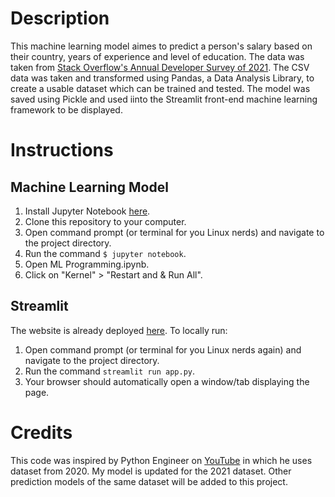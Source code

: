 # Description
 This machine learning model aimes to predict a person's salary based on their country, years of experience and level of education. The data was taken from [Stack Overflow's Annual Developer Survey of 2021](https://insights.stackoverflow.com/survey). The CSV data was taken and transformed using Pandas, a Data Analysis Library, to create a usable dataset which can be trained and tested. The model was saved using Pickle and used iinto the Streamlit front-end machine learning framework to be displayed.

# Instructions
 ## Machine Learning Model
  1. Install Jupyter Notebook [here](https://jupyter.org/install).
  2. Clone this repository to your computer.
  3. Open command prompt (or terminal for you Linux nerds) and navigate to the project directory.
  4. Run the command <code>$ jupyter notebook</code>.
  5. Open ML Programming.ipynb.
  6. Click on "Kernel" > "Restart and & Run All".

 ## Streamlit
  The website is already deployed [here](https://github.com/moosahassanx/Salary-Predictor). To locally run:
   1. Open command prompt (or terminal for you Linux nerds again) and navigate to the project directory.
   2. Run the command <code>streamlit run app.py</code>.
   3. Your browser should automatically open a window/tab displaying the page.

# Credits
This code was inspired by Python Engineer on [YouTube](https://www.youtube.com/c/PythonEngineer) in which he uses dataset from 2020. My model is updated for the 2021 dataset. Other prediction models of the same dataset will be added to this project.